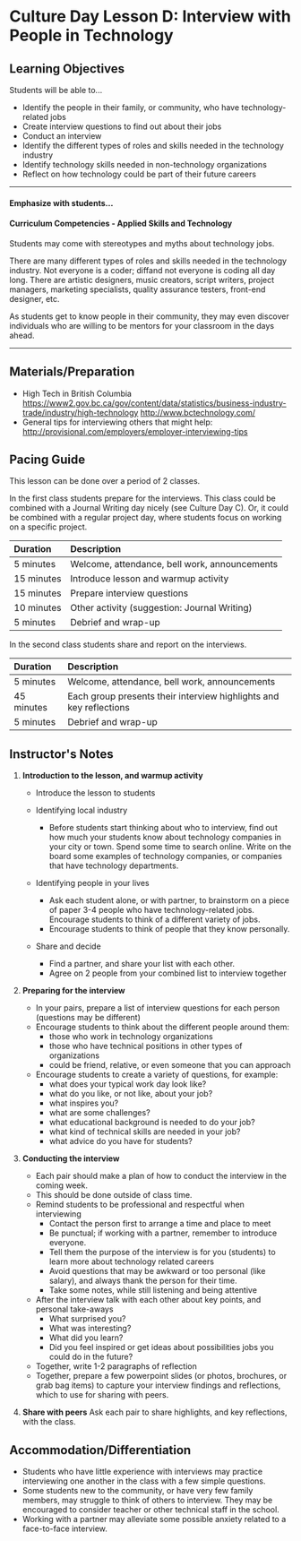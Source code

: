 # Culture Day Lesson D: Interview with People in Technology

## Learning Objectives
Students will be able to...
* Identify the people in their family, or community, who have technology-related jobs
* Create interview questions to find out about their jobs
* Conduct an interview
* Identify the different types of roles and skills needed in the technology industry
* Identify technology skills needed in non-technology organizations
* Reflect on how technology could be part of their future careers

---
#### Emphasize with students...

#### Curriculum Competencies - Applied Skills and Technology

Students may come with stereotypes and myths about technology jobs.  

There are many different types of roles and skills needed in the technology industry.  Not everyone is a coder;  diffand not everyone is coding all day long.  There are artistic designers, music creators, script writers, project managers, marketing specialists, quality assurance testers, front-end designer,  etc.  

As students get to know people in their community, they may even discover individuals who are willing to be mentors for your classroom in the days ahead.

---

## Materials/Preparation
* High Tech in British Columbia https://www2.gov.bc.ca/gov/content/data/statistics/business-industry-trade/industry/high-technology  http://www.bctechnology.com/
* General tips for interviewing others that might help:  http://provisional.com/employers/employer-interviewing-tips

## Pacing Guide

This lesson can be done over a period of 2 classes.

In the first class students prepare for the interviews.  This class could be combined with a Journal Writing day nicely (see Culture Day C).  Or, it could be combined with a regular project day, where students focus on working on a specific project. 

| Duration | Description |
| :--- | :--- |
| 5 minutes | Welcome, attendance, bell work, announcements |
| 15 minutes | Introduce lesson and warmup activity|
| 15 minutes | Prepare interview questions |
| 10 minutes | Other activity (suggestion: Journal Writing)|
| 5 minutes | Debrief and wrap-up |

In the second class students share and report on the interviews.

| Duration | Description |
| :--- | :--- |
| 5 minutes | Welcome, attendance, bell work, announcements |
| 45 minutes | Each group presents their interview highlights and key reflections|
| 5 minutes | Debrief and wrap-up |

## Instructor's Notes
1.  **Introduction to the lesson, and warmup activity**

    * Introduce the lesson to students

    * Identifying local industry 
        * Before students start thinking about who to interview, find out how much your students know about technology companies in your city or town.  Spend some time to search online.  Write on the board some examples of technology companies, or companies that have technology departments.  

    * Identifying people in your lives

        * Ask each student alone, or with partner, to brainstorm on a piece of paper 3-4 people who have technology-related jobs.  Encourage students to think of a different variety of jobs. 
        * Encourage students to think of people that they know personally.
        
    * Share and decide
        * Find a partner, and share your list with each other.
        * Agree on 2 people from your combined list to interview together

2.  **Preparing for the interview**

     * In your pairs, prepare a list of interview questions for each person (questions may be different) 
     * Encourage students to think about the different people around them:
        * those who work in technology organizations
        * those who have technical positions in other types of organizations
        * could be friend, relative, or even someone that you can approach 
     * Encourage students to create a variety of questions, for example:
        * what does your typical work day look like?
        * what do you like, or not like, about your job?
        * what inspires you?  
        * what are some challenges?
        * what educational background is needed to do your job?
        * what kind of technical skills are needed in your job?
        * what advice do you have for students?
 
  
  
3. **Conducting the interview**

    * Each pair should make a plan of how to conduct the interview in the coming week. 
    * This should be done outside of class time. 
     * Remind students to be professional and respectful when interviewing
         *  Contact the person first to arrange a time and place to meet
         *  Be punctual;  if working with a partner, remember to introduce everyone. 
         *  Tell them the purpose of the interview is for you (students) to learn more about technology related careers
         *  Avoid questions that may be awkward or too personal (like salary), and always thank the person for their time. 
         *  Take some notes, while still listening and being attentive
    * After the interview talk with each other about key points, and personal take-aways
         * What surprised you?
         * What was interesting?
         * What did you learn?
        * Did you feel inspired or get ideas about possibilities jobs you could do in the future?
    * Together, write 1-2 paragraphs of reflection
    * Together, prepare a few powerpoint slides (or photos, brochures, or grab bag items) to capture your interview findings and reflections, which to use for sharing with peers.
 
 4.  **Share with peers**
Ask each pair to share highlights, and key reflections,  with the class. 

## Accommodation/Differentiation
* Students who have little experience with interviews may practice interviewing one another in the class with a few simple questions.  
* Some students new to the community, or have very few family members, may struggle to think of others to interview.  They may be encouraged to consider teacher or other technical staff in the school. 
* Working with a partner may alleviate some possible anxiety related to a face-to-face interview. 

